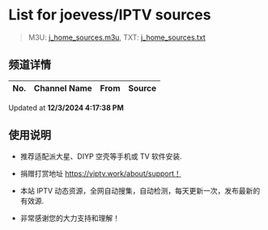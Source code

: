 # List for **joevess/IPTV sources**

> M3U: [j_home_sources.m3u](./j_home_sources.m3u ), TXT: [j_home_sources.txt](./txt/j_home_sources.txt )

## 频道详情

| No. | Channel Name | From | Source |
| --- | ------------ | ---- | ------ |


Updated at **12/3/2024 4:17:38 PM**

## 使用说明

- 推荐适配派大星、DIYP 空壳等手机或 TV 软件安装.

- 捐赠打赏地址 <https://viptv.work/about/support！>

- 本站 IPTV 动态资源，全网自动搜集，自动检测，每天更新一次，发布最新的有效源.

- 非常感谢您的大力支持和理解！
